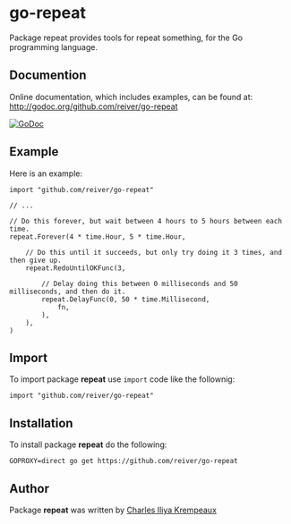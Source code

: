# go-repeat

Package repeat provides tools for repeat something, for the Go programming language.

## Documention

Online documentation, which includes examples, can be found at: http://godoc.org/github.com/reiver/go-repeat

[![GoDoc](https://godoc.org/github.com/reiver/go-repeat?status.svg)](https://godoc.org/github.com/reiver/go-repeat)

## Example

Here is an example:

```golang
import "github.com/reiver/go-repeat"

// ...

// Do this forever, but wait between 4 hours to 5 hours between each time.
repeat.Forever(4 * time.Hour, 5 * time.Hour,

	// Do this until it succeeds, but only try doing it 3 times, and then give up.
	repeat.RedoUntilOKFunc(3,

		// Delay doing this between 0 milliseconds and 50 milliseconds, and then do it.
		repeat.DelayFunc(0, 50 * time.Millisecond,
			fn,
		),
	),
)
```

## Import

To import package **repeat** use `import` code like the follownig:
```
import "github.com/reiver/go-repeat"
```

## Installation

To install package **repeat** do the following:
```
GOPROXY=direct go get https://github.com/reiver/go-repeat
```

## Author

Package **repeat** was written by [Charles Iliya Krempeaux](http://reiver.link)
